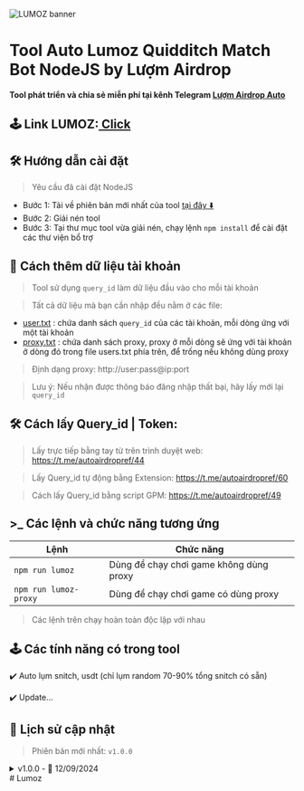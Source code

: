 ![LUMOZ banner](https://github.com/user-attachments/assets/6e260df6-d2a4-4e66-9f81-3810595acd56)

# Tool Auto Lumoz Quidditch Match Bot NodeJS by Lượm Airdrop

**Tool phát triển và chia sẻ miễn phí tại kênh Telegram [Lượm Airdrop Auto](https://t.me/autoairdropref)**

## 🕹️ Link LUMOZ:[ Click](https://t.me/Lumoz_Quidditch_Bot/Match?startapp=inviteT5BDR)

## 🛠️ Hướng dẫn cài đặt

> Yêu cầu đã cài đặt NodeJS

- Bước 1: Tải về phiên bản mới nhất của tool [tại đây ⬇️](https://github.com/donguyen82/Lumoz/archive/refs/heads/main.zip)
- Bước 2: Giải nén tool
- Bước 3: Tại thư mục tool vừa giải nén, chạy lệnh `npm install` để cài đặt các thư viện bổ trợ

## 💾 Cách thêm dữ liệu tài khoản

> Tool sử dụng `query_id` làm dữ liệu đầu vào cho mỗi tài khoản

> Tất cả dữ liệu mà bạn cần nhập đều nằm ở các file:

- [user.txt](user.txt) : chứa danh sách `query_id` của các tài khoản, mỗi dòng ứng với một tài khoản
- [proxy.txt](proxy.txt) : chứa danh sách proxy, proxy ở mỗi dòng sẽ ứng với tài khoản ở dòng đó trong file users.txt phía trên, để trống nếu không dùng proxy

> Định dạng proxy: http://user:pass@ip:port

> Lưu ý: Nếu nhận được thông báo đăng nhập thất bại, hãy lấy mới lại `query_id`

## 🛠️ Cách lấy Query_id | Token:

> Lấy trực tiếp bằng tay từ trên trình duyệt web: https://t.me/autoairdropref/44

> Lấy Query_id tự động bằng Extension: https://t.me/autoairdropref/60

> Cách lấy Query_id bằng script GPM: https://t.me/autoairdropref/49

## >\_ Các lệnh và chức năng tương ứng

| Lệnh                  | Chức năng                               |
| --------------------- | --------------------------------------- |
| `npm run lumoz`       | Dùng để chạy chơi game không dùng proxy |
| `npm run lumoz-proxy` | Dùng để chạy chơi game có dùng proxy    |

> Các lệnh trên chạy hoàn toàn độc lập với nhau

## 🕹️ Các tính năng có trong tool

✔️ Auto lụm snitch, usdt (chỉ lụm random 70-90% tổng snitch có sẵn)

✔️ Update...

## 🔄 Lịch sử cập nhật

> Phiên bản mới nhất: `v1.0.0`

<details>
<summary>v1.0.0 - 📅 12/09/2024</summary>
  
- Chia sẻ tool cho cộng đồng
- Bổ sung readme
</details>
# Lumoz
